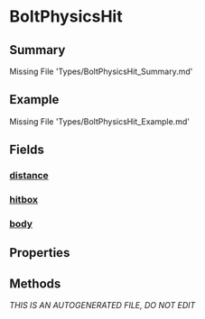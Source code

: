 # BoltPhysicsHit
## Summary
Missing File 'Types/BoltPhysicsHit_Summary.md'
## Example
Missing File 'Types/BoltPhysicsHit_Example.md'
## Fields
### [distance](Types/BoltPhysicsHit/F/distance.md)
### [hitbox](Types/BoltPhysicsHit/F/hitbox.md)
### [body](Types/BoltPhysicsHit/F/body.md)
## Properties
## Methods

*THIS IS AN AUTOGENERATED FILE, DO NOT EDIT*
